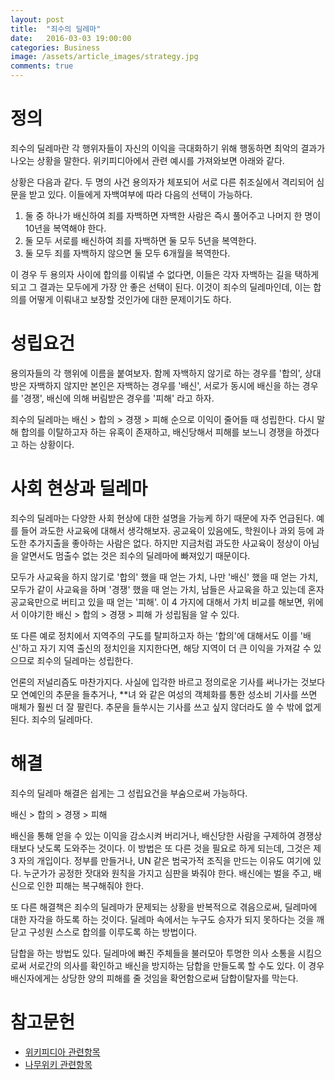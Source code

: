 ```yaml
---
layout: post
title:  "죄수의 딜레마"
date:   2016-03-03 19:00:00
categories: Business
image: /assets/article_images/strategy.jpg
comments: true
---
```

# 정의
죄수의 딜레마란 각 행위자들이 자신의 이익을 극대화하기 위해 행동하면 최악의 결과가 나오는 상황을 말한다. 위키피디아에서 관련 예시를 가져와보면 아래와 같다.

상황은 다음과 같다. 두 명의 사건 용의자가 체포되어 서로 다른 취조실에서 격리되어 심문을 받고 있다. 이들에게 자백여부에 따라 다음의 선택이 가능하다.

1. 둘 중 하나가 배신하여 죄를 자백하면 자백한 사람은 즉시 풀어주고 나머지 한 명이 10년을 복역해야 한다.
1. 둘 모두 서로를 배신하여 죄를 자백하면 둘 모두 5년을 복역한다.
1. 둘 모두 죄를 자백하지 않으면 둘 모두 6개월을 복역한다.

이 경우 두 용의자 사이에 합의를 이뤄낼 수 없다면, 이들은 각자 자백하는 길을 택하게 되고 그 결과는 모두에게 가장 안 좋은 선택이 된다. 이것이 죄수의 딜레마인데, 이는 합의를 어떻게 이뤄내고 보장할 것인가에 대한 문제이기도 하다.

# 성립요건
용의자들의 각 행위에 이름을 붙여보자. 함께 자백하지 않기로 하는 경우를 '합의', 상대방은 자백하지 않지만 본인은 자백하는 경우를 '배신', 서로가 동시에 배신을 하는 경우를 '경쟁', 배신에 의해 버림받은 경우를 '피해' 라고 하자.

죄수의 딜레마는 배신 > 합의 > 경쟁 > 피해 순으로 이익이 줄어들 때 성립한다. 다시 말해 합의를 이탈하고자 하는 유혹이 존재하고, 배신당해서 피해를 보느니 경쟁을 하겠다고 하는 상황이다.

# 사회 현상과 딜레마
죄수의 딜레마는 다양한 사회 현상에 대한 설명을 가능케 하기 때문에 자주 언급된다. 예를 들어 과도한 사교육에 대해서 생각해보자. 공교육이 있음에도, 학원이나 과외 등에 과도한 추가지출을 좋아하는 사람은 없다. 하지만 지금처럼 과도한 사교육이 정상이 아님을 알면서도 멈출수 없는 것은 죄수의 딜레마에 빠져있기 때문이다.

모두가 사교육을 하지 않기로 '합의' 했을 때 얻는 가치, 나만 '배신' 했을 때 얻는 가치, 모두가 같이 사교육을 하며 '경쟁' 했을 때 얻는 가치, 남들은 사교육을 하고 있는데 혼자 공교육만으로 버티고 있을 때 얻는 '피해'. 이 4 가지에 대해서 가치 비교를 해보면, 위에서 이야기한 배신 > 합의 > 경쟁 > 피해 가 성립됨을 알 수 있다.

또 다른 예로 정치에서 지역주의 구도를 탈피하고자 하는 '합의'에 대해서도 이를 '배신'하고 자기 지역 출신의 정치인을 지지한다면, 해당 지역이 더 큰 이익을 가져갈 수 있으므로 죄수의 딜레마는 성립한다.

언론의 저널리즘도 마찬가지다. 사실에 입각한 바르고 정의로운 기사를 써나가는 것보다 모 연예인의 추문을 들추거나, **녀 와 같은 여성의 객체화를 통한 성소비 기사를 쓰면 매체가 훨씬 더 잘 팔린다. 추문을 들쑤시는 기사를 쓰고 싶지 않더라도 쓸 수 밖에 없게 된다. 죄수의 딜레마다.

# 해결
죄수의 딜레마 해결은 쉽게는 그 성립요건을 부숨으로써 가능하다.

배신 > 합의 > 경쟁 > 피해

배신을 통해 얻을 수 있는 이익을 감소시켜 버리거나, 배신당한 사람을 구제하여 경쟁상태보다 낫도록 도와주는 것이다. 이 방법은 또 다른 것을 필요로 하게 되는데, 그것은 제 3 자의 개입이다. 정부를 만들거나, UN 같은 범국가적 조직을 만드는 이유도 여기에 있다. 누군가가 공정한 잣대와 원칙을 가지고 심판을 봐줘야 한다. 배신에는 벌을 주고, 배신으로 인한 피해는 복구해줘야 한다.

또 다른 해결책은 죄수의 딜레마가 문제되는 상황을 반복적으로 겪음으로써, 딜레마에 대한 자각을 하도록 하는 것이다. 딜레마 속에서는 누구도 승자가 되지 못하다는 것을 깨닫고 구성원 스스로 합의를 이루도록 하는 방법이다.

담합을 하는 방법도 있다. 딜레마에 빠진 주체들을 불러모아 투명한 의사 소통을 시킴으로써 서로간의 의사를 확인하고 배신을 방지하는 담합을 만들도록 할 수도 있다. 이 경우 배신자에게는 상당한 양의 피해를 줄 것임을 확언함으로써 담합이탈자를 막는다.

# 참고문헌
* [위키피디아 관련항목](https://ko.wikipedia.org/wiki/%EC%A3%84%EC%88%98%EC%9D%98_%EB%94%9C%EB%A0%88%EB%A7%88)
* [나무위키 관련항목](https://namu.wiki/w/%EC%A3%84%EC%88%98%EC%9D%98%20%EB%94%9C%EB%A0%88%EB%A7%88)
